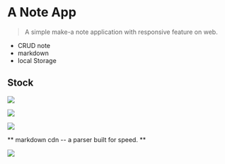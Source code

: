 # A Note App
> A simple make-a note application with responsive feature on web.

* CRUD note
* markdown
* local Storage

## Stock

[![](https://img.shields.io/badge/-Sample%20Model-252585.svg?style=flat&colorA=0a0a0a)](https://uidesigndaily.com/posts/phtoshop-notes-widget-day-65)

[![](https://img.shields.io/badge/-Fonts%20-252585.svg?style=flat&colorA=0a0a0a)](https://fontawesome.com/icons?d=gallery&q=delete)

[![](https://img.shields.io/badge/-Title%20Icon-252585.svg?style=flat&colorA=0a0a0a)](https://www.favicon.cc)

** markdown cdn -- a parser built for speed. **

[![](https://img.shields.io/badge/-JS%20Parser-968e33.svg?style=flat&colorA=0a0a0a)](https://cdnjs.com/libraries/marked)

